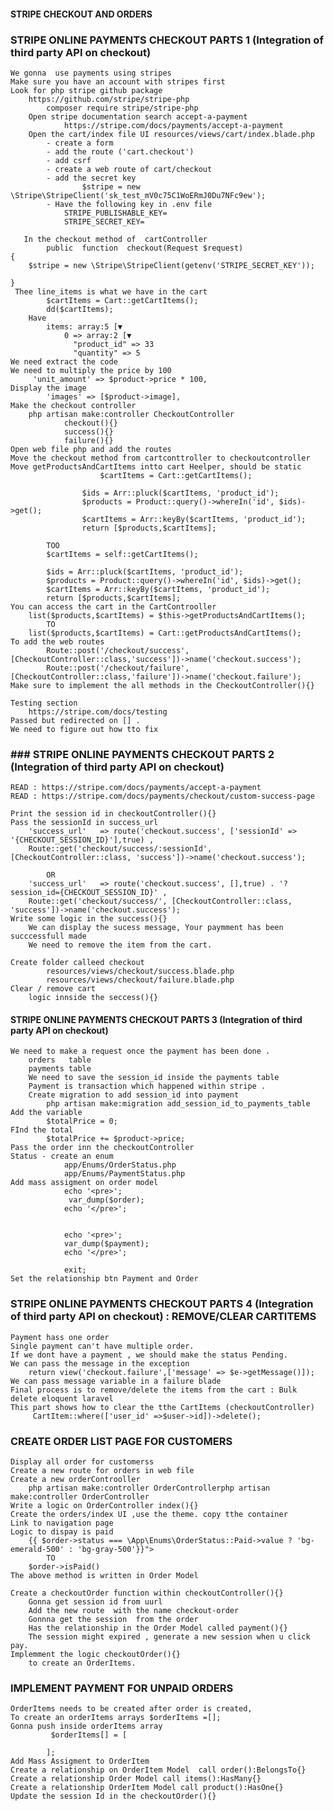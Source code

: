 #### STRIPE CHECKOUT AND ORDERS

### STRIPE ONLINE PAYMENTS CHECKOUT PARTS 1 (Integration of third party API on checkout)
    We gonna  use payments using stripes
    Make sure you have an account with stripes first
    Look for php stripe github package
        https://github.com/stripe/stripe-php
            composer require stripe/stripe-php
        Open stripe documentation search accept-a-payment
                https://stripe.com/docs/payments/accept-a-payment
        Open the cart/index file UI resources/views/cart/index.blade.php
            - create a form 
            - add the route ('cart.checkout')
            - add csrf
            - create a web route of cart/checkout
            - add the secret key
                    $stripe = new \Stripe\StripeClient('sk_test_mV0c75C1WoERmJ0Du7NFc9ew');
            - Have the following key in .env file
                STRIPE_PUBLISHABLE_KEY=
                STRIPE_SECRET_KEY=

       In the checkout method of  cartController 
            public  function  checkout(Request $request)
    {
        $stripe = new \Stripe\StripeClient(getenv('STRIPE_SECRET_KEY'));

    }
     Thee line_items is what we have in the cart
            $cartItems = Cart::getCartItems();
            dd($cartItems);
        Have 
            items: array:5 [▼
                0 => array:2 [▼
                  "product_id" => 33
                  "quantity" => 5
    We need extract the code 
    We need to multiply the price by 100
         'unit_amount' => $product->price * 100,
    Display the image
            'images' => [$product->image],
    Make the checkout controller
        php artisan make:controller CheckoutController 
                checkout(){} 
                success(){}
                failure(){}
    Open web file php and add the routes
    Move the checkout method from cartconttroller to checkoutcontroller
    Move getProductsAndCartItems intto cart Heelper, should be static
                        $cartItems = Cart::getCartItems();

                    $ids = Arr::pluck($cartItems, 'product_id');
                    $products = Product::query()->whereIn('id', $ids)->get();
                    $cartItems = Arr::keyBy($cartItems, 'product_id');
                    return [$products,$cartItems];

            TOO
            $cartItems = self::getCartItems();

            $ids = Arr::pluck($cartItems, 'product_id');
            $products = Product::query()->whereIn('id', $ids)->get();
            $cartItems = Arr::keyBy($cartItems, 'product_id');
            return [$products,$cartItems];
    You can access the cart in the CartControoller 
        list($products,$cartItems) = $this->getProductsAndCartItems();
            TO
        list($products,$cartItems) = Cart::getProductsAndCartItems();
    To add the web routes
            Route::post('/checkout/success', [CheckoutController::class,'success'])->name('checkout.success');
            Route::post('/checkout/failure', [CheckoutController::class,'failure'])->name('checkout.failure');
    Make sure to implement the all methods in the CheckoutController(){}
    
    Testing section
        https://stripe.com/docs/testing
    Passed but redirected on [] .
    We need to figure out how tto fix

### ### STRIPE ONLINE PAYMENTS CHECKOUT PARTS 2 (Integration of third party API on checkout)
    READ : https://stripe.com/docs/payments/accept-a-payment
    READ : https://stripe.com/docs/payments/checkout/custom-success-page
    
    Print the session id in checkoutController(){}
    Pass the sessionId in success_url   
        'success_url'   => route('checkout.success', ['sessionId' => '{CHECKOUT_SESSION_ID}'],true) ,
        Route::get('checkout/success/:sessionId', [CheckoutController::class, 'success'])->name('checkout.success');

            OR
        'success_url'   => route('checkout.success', [],true) . '?session_id={CHECKOUT_SESSION_ID}' ,
        Route::get('checkout/success/', [CheckoutController::class, 'success'])->name('checkout.success');
    Write some logic in the success(){}
        We can display the sucess message, Your paymment has been succcessfull made
        We need to remove the item from the cart.

    Create folder calleed checkout
            resources/views/checkout/success.blade.php
            resources/views/checkout/failure.blade.php
    Clear / remove cart 
        logic innside the seccess(){}

#### STRIPE ONLINE PAYMENTS CHECKOUT PARTS 3 (Integration of third party API on checkout)
    We need to make a request once the payment has been done .
        orders   table
        payments table
        We need to save the session_id inside the payments table
        Payment is transaction which happened within stripe .
        Create migration to add session_id into payment
            php artisan make:migration add_session_id_to_payments_table
    Add the variable
            $totalPrice = 0;
    FInd the total 
            $totalPrice += $product->price;
    Pass the order inn the checkoutController
    Status - create an enum
                app/Enums/OrderStatus.php
                app/Enums/PaymentStatus.php
    Add mass assigment on order model
                echo '<pre>';
                 var_dump($order);
                echo '</pre>';

                
                echo '<pre>';
                var_dump($payment);
                echo '</pre>';
        
                exit;
    Set the relationship btn Payment and Order
    

### STRIPE ONLINE PAYMENTS CHECKOUT PARTS 4 (Integration of third party API on checkout) : REMOVE/CLEAR CARTITEMS
    Payment hass one order
    Single payment can't have multiple order.
    If we dont have a payment , we should make the status Pending.
    We can pass the message in the exception 
        return view('checkout.failure',['message' => $e->getMessage()]);
    We can pass message variable in a failure blade 
    Final process is to remove/delete the items from the cart : Bulk delete eloquent laravel
    This part shows how to clear the tthe CartItems (checkoutController)
         CartItem::where(['user_id' =>$user->id])->delete();

### CREATE ORDER LIST PAGE FOR CUSTOMERS
    Display all order for customerss
    Create a new route for orders in web file
    Create a new orderControoller
        php artisan make:controller OrderControllerphp artisan make:controller OrderController
    Write a logic on OrderController index(){}
    Create the orders/index UI ,use the theme. copy tthe container
    Link to navigation page
    Logic to dispay is paid 
        {{ $order->status === \App\Enums\OrderStatus::Paid->value ? 'bg-emerald-500' : 'bg-gray-500'}}">
            TO 
        $order->isPaid()
    The above method is written in Order Model

    Create a checkoutOrder function within checkoutController(){}
        Gonna get session id from uurl
        Add the new route  with the name checkout-order
        Gonnna get the session  from the order
        Has the relationship in the Order Model called payment(){}
        The session might expired , generate a new session when u click pay.
    Implemment the logic checkoutOrder(){}
        to create an OrderItems.

### IMPLEMENT PAYMENT FOR UNPAID ORDERS
    OrderItems needs to be created after order is created,
    To create an orderItems arrays $orderItems =[];
    Gonna push inside orderItems array
             $orderItems[] = [
                
            ];
    Add Mass Assigment to OrderItem
    Create a relationship on OrderItem Model  call order():BelongsTo{}
    Create a relationship Order Model call items():HasMany{}
    Create a relationship OrderItem Model call product():HasOne{}
    Update the session Id in the checkoutOrder(){}
  
 

